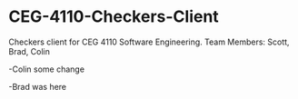 CEG-4110-Checkers-Client
========================

Checkers client for CEG 4110 Software Engineering. Team Members: Scott, Brad, Colin

-Colin some change

-Brad was here